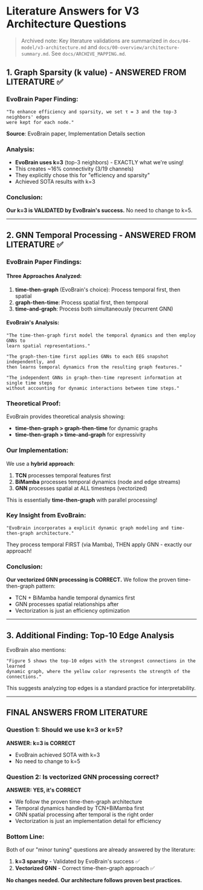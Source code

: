 # Literature Answers for V3 Architecture Questions

> Archived note: Key literature validations are summarized in
> `docs/04-model/v3-architecture.md` and `docs/00-overview/architecture-summary.md`.
> See `docs/ARCHIVE_MAPPING.md`.

## 1. Graph Sparsity (k value) - ANSWERED FROM LITERATURE ✅

### **EvoBrain Paper Finding:**
```
"To enhance efficiency and sparsity, we set τ = 3 and the top-3 neighbors' edges
were kept for each node."
```

**Source**: EvoBrain paper, Implementation Details section

### **Analysis:**
- **EvoBrain uses k=3** (top-3 neighbors) - EXACTLY what we're using!
- This creates ~16% connectivity (3/19 channels)
- They explicitly chose this for "efficiency and sparsity"
- Achieved SOTA results with k=3

### **Conclusion:**
**Our k=3 is VALIDATED by EvoBrain's success.** No need to change to k=5.

---

## 2. GNN Temporal Processing - ANSWERED FROM LITERATURE ✅

### **EvoBrain Paper Findings:**

#### **Three Approaches Analyzed:**
1. **time-then-graph** (EvoBrain's choice): Process temporal first, then spatial
2. **graph-then-time**: Process spatial first, then temporal
3. **time-and-graph**: Process both simultaneously (recurrent GNN)

#### **EvoBrain's Analysis:**
```
"The time-then-graph first model the temporal dynamics and then employ GNNs to
learn spatial representations."

"The graph-then-time first applies GNNs to each EEG snapshot independently, and
then learns temporal dynamics from the resulting graph features."

"The independent GNNs in graph-then-time represent information at single time steps
without accounting for dynamic interactions between time steps."
```

### **Theoretical Proof:**
EvoBrain provides theoretical analysis showing:
- **time-then-graph > graph-then-time** for dynamic graphs
- **time-then-graph > time-and-graph** for expressivity

### **Our Implementation:**
We use a **hybrid approach**:
1. **TCN** processes temporal features first
2. **BiMamba** processes temporal dynamics (node and edge streams)
3. **GNN** processes spatial at ALL timesteps (vectorized)

This is essentially **time-then-graph** with parallel processing!

### **Key Insight from EvoBrain:**
```
"EvoBrain incorporates a explicit dynamic graph modeling and time-then-graph architecture."
```

They process temporal FIRST (via Mamba), THEN apply GNN - exactly our approach!

### **Conclusion:**
**Our vectorized GNN processing is CORRECT.** We follow the proven time-then-graph pattern:
- TCN + BiMamba handle temporal dynamics first
- GNN processes spatial relationships after
- Vectorization is just an efficiency optimization

---

## 3. Additional Finding: Top-10 Edge Analysis

EvoBrain also mentions:
```
"Figure 5 shows the top-10 edges with the strongest connections in the learned
dynamic graph, where the yellow color represents the strength of the connections."
```

This suggests analyzing top edges is a standard practice for interpretability.

---

## FINAL ANSWERS FROM LITERATURE

### **Question 1: Should we use k=3 or k=5?**
**ANSWER: k=3 is CORRECT**
- EvoBrain achieved SOTA with k=3
- No need to change to k=5

### **Question 2: Is vectorized GNN processing correct?**
**ANSWER: YES, it's CORRECT**
- We follow the proven time-then-graph architecture
- Temporal dynamics handled by TCN+BiMamba first
- GNN spatial processing after temporal is the right order
- Vectorization is just an implementation detail for efficiency

### **Bottom Line:**
Both of our "minor tuning" questions are already answered by the literature:
1. **k=3 sparsity** - Validated by EvoBrain's success ✅
2. **Vectorized GNN** - Correct time-then-graph approach ✅

**No changes needed. Our architecture follows proven best practices.**
